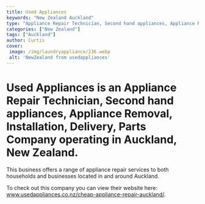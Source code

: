```yaml
---
title: Used Appliances
keywords: "New Zealand Auckland"
type: "Appliance Repair Technician, Second hand appliances, Appliance Removal, Installation, Delivery, Parts"
categories: ["New Zealand"]
tags: ["Auckland"]
author: Curtis
cover:
 image: /img/laundryappliance/236.webp
 alt: 'NewZealand from usedappliances'
---
```


# Used Appliances is an Appliance Repair Technician, Second hand appliances, Appliance Removal, Installation, Delivery, Parts Company operating in Auckland, New Zealand.

This business offers a range of appliance repair services to both households and businesses located in and around Auckland.



To check out this company you can view their website here: www.usedappliances.co.nz/cheap-appliance-repair-auckland/.
